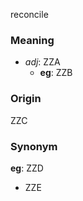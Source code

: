 reconcile
### Meaning
+ _adj_: ZZA
    + __eg__: ZZB

### Origin

ZZC

### Synonym

__eg__: ZZD

+ ZZE


